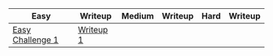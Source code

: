 | Easy  | Writeup | Medium | Writeup | Hard  | Writeup |
|-------|---------|--------|---------|-------|---------|
| [Easy Challenge 1](#)  | [Writeup 1](#) |

